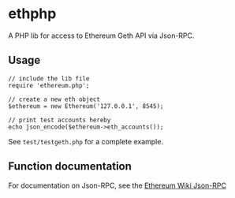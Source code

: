 # ethphp
A PHP lib for access to Ethereum Geth API via Json-RPC.

## Usage
    // include the lib file
    require 'ethereum.php';
    
    // create a new eth object
    $ethereum = new Ethereum('127.0.0.1', 8545);

    // print test accounts hereby
    echo json_encode($ethereum->eth_accounts());
        
See `test/testgeth.php` for a complete example. 

## Function documentation
For documentation on Json-RPC, see the [Ethereum Wiki Json-RPC](https://github.com/ethereum/wiki/wiki/JSON-RPC#json-rpc-methods)